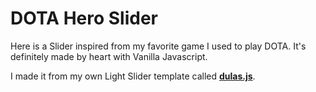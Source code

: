 # DOTA Hero Slider

Here is a Slider inspired from my favorite game I used to play DOTA. It's definitely made by heart with Vanilla Javascript.

I made it from my own Light Slider template called **[dulas.js](https://github.com/rapsamaniego27/dulas)**.